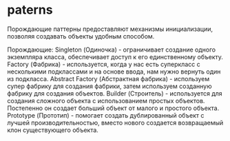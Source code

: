 # paterns
Порождающие паттерны предоставляют механизмы инициализации, позволяя создавать объекты удобным способом.

Порождающие:
Singleton (Одиночка) - ограничивает создание одного экземпляра класса, обеспечивает доступ к его единственному объекту.
Factory (Фабрика) - используется, когда у нас есть суперкласс с несколькими подклассами и на основе ввода, нам нужно вернуть один из подкласса.
Abstract Factory (Абстрактная фабрика) - используем супер фабрику для создания фабрики, затем используем созданную фабрику для создания объектов.
Builder (Строитель) - используется для создания сложного объекта с использованием простых объектов. Постепенно он создает больший объект от малого и простого объекта.
Prototype (Прототип) - помогает создать дублированный объект с лучшей производительностью, вместо нового создается возвращаемый клон существующего объекта.

